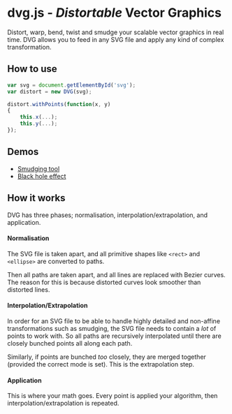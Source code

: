 # dvg.js - *Distortable* Vector Graphics

Distort, warp, bend, twist and smudge your scalable vector graphics in real time. DVG allows you to feed in any SVG file and apply any kind of complex transformation.

## How to use

```js
var svg = document.getElementById('svg');
var distort = new DVG(svg);

distort.withPoints(function(x, y)
{
	this.x(...);
    this.y(...);
});
```

## Demos

- [Smudging tool](http://codepen.io/benjamminf/full/GpaKGV/)
- [Black hole effect](blackhole.html)

## How it works

DVG has three phases; normalisation, interpolation/extrapolation, and application.

#### Normalisation

The SVG file is taken apart, and all primitive shapes like `<rect>` and `<ellipse>` are converted to paths.

Then all paths are taken apart, and all lines are replaced with Bezier curves. The reason for this is because distorted curves look smoother than distorted lines.

#### Interpolation/Extrapolation

In order for an SVG file to be able to handle highly detailed and non-affine transformations such as smudging, the SVG file needs to contain a *lot* of points to work with. So all paths are recursively interpolated until there are closely bunched points all along each path.

Similarly, if points are bunched *too* closely, they are merged together (provided the correct mode is set). This is the extrapolation step.

#### Application

This is where your math goes. Every point is applied your algorithm, then interpolation/extrapolation is repeated.
